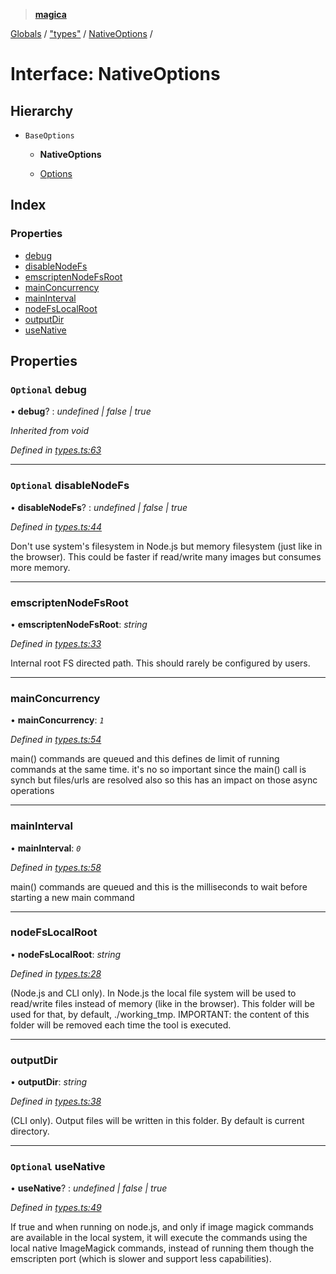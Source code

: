 > **[magica](../README.md)**

[Globals](../README.md) / ["types"](../modules/_types_.md) / [NativeOptions](_types_.nativeoptions.md) /

# Interface: NativeOptions

## Hierarchy

* `BaseOptions`

  * **NativeOptions**

  * [Options](_types_.options.md)

## Index

### Properties

* [debug](_types_.nativeoptions.md#optional-debug)
* [disableNodeFs](_types_.nativeoptions.md#optional-disablenodefs)
* [emscriptenNodeFsRoot](_types_.nativeoptions.md#emscriptennodefsroot)
* [mainConcurrency](_types_.nativeoptions.md#mainconcurrency)
* [mainInterval](_types_.nativeoptions.md#maininterval)
* [nodeFsLocalRoot](_types_.nativeoptions.md#nodefslocalroot)
* [outputDir](_types_.nativeoptions.md#outputdir)
* [useNative](_types_.nativeoptions.md#optional-usenative)

## Properties

### `Optional` debug

• **debug**? : *undefined | false | true*

*Inherited from void*

*Defined in [types.ts:63](https://github.com/cancerberoSgx/magica/blob/819ab9b/src/types.ts#L63)*

___

### `Optional` disableNodeFs

• **disableNodeFs**? : *undefined | false | true*

*Defined in [types.ts:44](https://github.com/cancerberoSgx/magica/blob/819ab9b/src/types.ts#L44)*

Don't use system's filesystem in Node.js but memory filesystem (just like in the browser). This could be
faster if read/write many images but consumes more memory.

___

###  emscriptenNodeFsRoot

• **emscriptenNodeFsRoot**: *string*

*Defined in [types.ts:33](https://github.com/cancerberoSgx/magica/blob/819ab9b/src/types.ts#L33)*

Internal root FS directed path. This should rarely be configured by users.

___

###  mainConcurrency

• **mainConcurrency**: *`1`*

*Defined in [types.ts:54](https://github.com/cancerberoSgx/magica/blob/819ab9b/src/types.ts#L54)*

main() commands are queued and this defines de limit of running commands at the same time. it's no so important since the main() call is synch but files/urls are resolved also so this has an impact on those async operations

___

###  mainInterval

• **mainInterval**: *`0`*

*Defined in [types.ts:58](https://github.com/cancerberoSgx/magica/blob/819ab9b/src/types.ts#L58)*

main() commands are queued and this is the milliseconds to wait before starting a new main command

___

###  nodeFsLocalRoot

• **nodeFsLocalRoot**: *string*

*Defined in [types.ts:28](https://github.com/cancerberoSgx/magica/blob/819ab9b/src/types.ts#L28)*

(Node.js and CLI only). In Node.js the local file system will be used to read/write files instead of
memory (like in the browser). This folder will be used for that, by default, ./working_tmp. IMPORTANT:
the content of this folder will be removed each time the tool is executed.

___

###  outputDir

• **outputDir**: *string*

*Defined in [types.ts:38](https://github.com/cancerberoSgx/magica/blob/819ab9b/src/types.ts#L38)*

(CLI only). Output files will be written in this folder. By default is current directory.

___

### `Optional` useNative

• **useNative**? : *undefined | false | true*

*Defined in [types.ts:49](https://github.com/cancerberoSgx/magica/blob/819ab9b/src/types.ts#L49)*

If true and when running on node.js, and only if image magick commands are available in the local system, it will execute the commands using the local native ImageMagick commands, instead of running them though the emscripten port (which is slower and support less capabilities).
